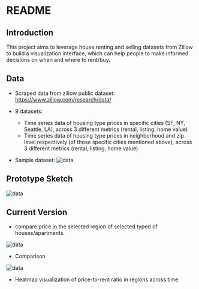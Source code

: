 README
======

Introduction
------------

This project aims to leverage house renting and selling datasets from Zillow to build a visualization interface, which can help people to make informed decisions on when and where to rent/buy.

Data
----

* Scraped data from zillow public dataset: https://www.zillow.com/research/data/

* 9 datasets:
    * Time series data of housing type prices in specific cities (SF, NY, Seattle, LA), across 3 different metrics (rental, listing, home value)
    * Time series data of housing type prices in neighborhood and zip level respectively (of those specific cities mentioned above), across 3 different metrics (rental, listing, home value)

* Sample dataset:
![data](https://github.com/usfviz/signal_from_noise-/blob/master/project-prototype/screenshot/datasnippet.png)

Prototype Sketch
----------------

![data](https://github.com/usfviz/signal_from_noise-/blob/master/project-prototype/screenshot/prototype.JPG)


Current Version
---------------

* compare price in the selected region of selected typed of houses/apartments.

![data](https://github.com/usfviz/signal_from_noise-/blob/master/project-prototype/screenshot/Visualize.png)

* Comparison

![data](https://github.com/usfviz/signal_from_noise-/blob/master/project-prototype/screenshot/Compare.png)

* Heatmap visualization of price-to-rent ratio in regions across time

